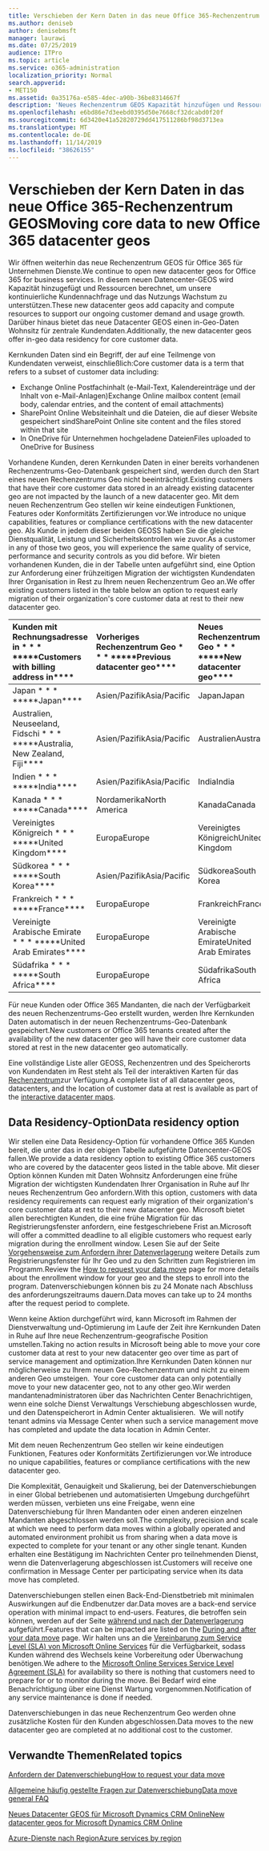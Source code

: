 ```yaml
---
title: Verschieben der Kern Daten in das neue Office 365-Rechenzentrum GEOS
ms.author: deniseb
author: denisebmsft
manager: laurawi
ms.date: 07/25/2019
audience: ITPro
ms.topic: article
ms.service: o365-administration
localization_priority: Normal
search.appverid:
- MET150
ms.assetid: 0a35176a-e585-4dec-a90b-36be8314667f
description: 'Neues Rechenzentrum GEOS Kapazität hinzufügen und Ressourcen berechnen, um unsere kontinuierliche Kundennachfrage und das Nutzungs Wachstum zu unterstützen. Darüber hinaus bietet das neue Datacenter GEOS einen in-Geo-Daten Wohnsitz für zentrale Kundendaten. Kernkunden Daten ist ein Begriff, der auf eine Teilmenge von Kundendaten verweist, die in den Microsoft Online Services-Bedingungen definiert sind: Exchange Online Postfachinhalt (e-Mail-Text, Kalendereinträge und der Inhalt von e-Mail-Anlagen) und SharePoint Online Websiteinhalt und die Dateien in dieser Website gespeichert und in OneDrive für Unternehmen hochgeladene Dateien.'
ms.openlocfilehash: e6bd86e7d3eebd0395d50e7668cf32dcabd0f20f
ms.sourcegitcommit: 6d3420e41a52820729dd417511286bf98d3713ea
ms.translationtype: MT
ms.contentlocale: de-DE
ms.lasthandoff: 11/14/2019
ms.locfileid: "38626155"
---
```

# <a name="moving-core-data-to-new-office-365-datacenter-geos"></a><span data-ttu-id="acb9d-105">Verschieben der Kern Daten in das neue Office 365-Rechenzentrum GEOS</span><span class="sxs-lookup"><span data-stu-id="acb9d-105">Moving core data to new Office 365 datacenter geos</span></span>

<span data-ttu-id="acb9d-106">Wir öffnen weiterhin das neue Rechenzentrum GEOS für Office 365 für Unternehmen Dienste.</span><span class="sxs-lookup"><span data-stu-id="acb9d-106">We continue to open new datacenter geos for Office 365 for business services.</span></span> <span data-ttu-id="acb9d-107">In diesem neuen Datencenter-GEOS wird Kapazität hinzugefügt und Ressourcen berechnet, um unsere kontinuierliche Kundennachfrage und das Nutzungs Wachstum zu unterstützen.</span><span class="sxs-lookup"><span data-stu-id="acb9d-107">These new datacenter geos add capacity and compute resources to support our ongoing customer demand and usage growth.</span></span> <span data-ttu-id="acb9d-108">Darüber hinaus bietet das neue Datacenter GEOS einen in-Geo-Daten Wohnsitz für zentrale Kundendaten.</span><span class="sxs-lookup"><span data-stu-id="acb9d-108">Additionally, the new datacenter geos offer in-geo data residency for core customer data.</span></span> 

<span data-ttu-id="acb9d-109">Kernkunden Daten sind ein Begriff, der auf eine Teilmenge von Kundendaten verweist, einschließlich:</span><span class="sxs-lookup"><span data-stu-id="acb9d-109">Core customer data is a term that refers to a subset of customer data including:</span></span> 
- <span data-ttu-id="acb9d-110">Exchange Online Postfachinhalt (e-Mail-Text, Kalendereinträge und der Inhalt von e-Mail-Anlagen)</span><span class="sxs-lookup"><span data-stu-id="acb9d-110">Exchange Online mailbox content (email body, calendar entries, and the content of email attachments)</span></span>
- <span data-ttu-id="acb9d-111">SharePoint Online Websiteinhalt und die Dateien, die auf dieser Website gespeichert sind</span><span class="sxs-lookup"><span data-stu-id="acb9d-111">SharePoint Online site content and the files stored within that site</span></span>
- <span data-ttu-id="acb9d-112">In OneDrive für Unternehmen hochgeladene Dateien</span><span class="sxs-lookup"><span data-stu-id="acb9d-112">Files uploaded to OneDrive for Business</span></span> 
  
<span data-ttu-id="acb9d-113">Vorhandene Kunden, deren Kernkunden Daten in einer bereits vorhandenen Rechenzentrums-Geo-Datenbank gespeichert sind, werden durch den Start eines neuen Rechenzentrums Geo nicht beeinträchtigt.</span><span class="sxs-lookup"><span data-stu-id="acb9d-113">Existing customers that have their core customer data stored in an already existing datacenter geo are not impacted by the launch of a new datacenter geo.</span></span> <span data-ttu-id="acb9d-114">Mit dem neuen Rechenzentrum Geo stellen wir keine eindeutigen Funktionen, Features oder Konformitäts Zertifizierungen vor.</span><span class="sxs-lookup"><span data-stu-id="acb9d-114">We introduce no unique capabilities, features or compliance certifications with the new datacenter geo.</span></span> <span data-ttu-id="acb9d-115">Als Kunde in jedem dieser beiden GEOSS haben Sie die gleiche Dienstqualität, Leistung und Sicherheitskontrollen wie zuvor.</span><span class="sxs-lookup"><span data-stu-id="acb9d-115">As a customer in any of those two geos, you will experience the same quality of service, performance and security controls as you did before.</span></span> <span data-ttu-id="acb9d-116">Wir bieten vorhandenen Kunden, die in der Tabelle unten aufgeführt sind, eine Option zur Anforderung einer frühzeitigen Migration der wichtigsten Kundendaten Ihrer Organisation in Rest zu Ihrem neuen Rechenzentrum Geo an.</span><span class="sxs-lookup"><span data-stu-id="acb9d-116">We offer existing customers listed in the table below an option to request early migration of their organization's core customer data at rest to their new datacenter geo.</span></span>
  
|<span data-ttu-id="acb9d-117">Kunden mit Rechnungsadresse in \* \* \* \*</span><span class="sxs-lookup"><span data-stu-id="acb9d-117">\*\*\*\*Customers with billing address in\*\*\*\*</span></span>|<span data-ttu-id="acb9d-118">Vorheriges Rechenzentrum Geo \* \* \* \*</span><span class="sxs-lookup"><span data-stu-id="acb9d-118">\*\*\*\*Previous datacenter geo\*\*\*\*</span></span>|<span data-ttu-id="acb9d-119">Neues Rechenzentrum Geo \* \* \* \*</span><span class="sxs-lookup"><span data-stu-id="acb9d-119">\*\*\*\*New datacenter geo\*\*\*\*</span></span>|<span data-ttu-id="acb9d-120">Geo verfügbar seit \* \* \* \*</span><span class="sxs-lookup"><span data-stu-id="acb9d-120">\*\*\*\*Geo available since\*\*\*\*</span></span>|
|:-----|:-----|:-----|:-----|
|<span data-ttu-id="acb9d-121">Japan \* \* \* \*</span><span class="sxs-lookup"><span data-stu-id="acb9d-121">\*\*\*\*Japan\*\*\*\*</span></span>| <span data-ttu-id="acb9d-122">Asien/Pazifik</span><span class="sxs-lookup"><span data-stu-id="acb9d-122">Asia/Pacific</span></span> | <span data-ttu-id="acb9d-123">Japan</span><span class="sxs-lookup"><span data-stu-id="acb9d-123">Japan</span></span> | <span data-ttu-id="acb9d-124">Dezember 2014</span><span class="sxs-lookup"><span data-stu-id="acb9d-124">December 2014</span></span> |
|<span data-ttu-id="acb9d-125">Australien, Neuseeland, Fidschi \* \* \* \*</span><span class="sxs-lookup"><span data-stu-id="acb9d-125">\*\*\*\*Australia, New Zealand, Fiji\*\*\*\*</span></span>| <span data-ttu-id="acb9d-126">Asien/Pazifik</span><span class="sxs-lookup"><span data-stu-id="acb9d-126">Asia/Pacific</span></span> | <span data-ttu-id="acb9d-127">Australien</span><span class="sxs-lookup"><span data-stu-id="acb9d-127">Australia</span></span> | <span data-ttu-id="acb9d-128">März 2015</span><span class="sxs-lookup"><span data-stu-id="acb9d-128">March 2015</span></span> |
|<span data-ttu-id="acb9d-129">Indien \* \* \* \*</span><span class="sxs-lookup"><span data-stu-id="acb9d-129">\*\*\*\*India\*\*\*\*</span></span>| <span data-ttu-id="acb9d-130">Asien/Pazifik</span><span class="sxs-lookup"><span data-stu-id="acb9d-130">Asia/Pacific</span></span> | <span data-ttu-id="acb9d-131">India</span><span class="sxs-lookup"><span data-stu-id="acb9d-131">India</span></span> | <span data-ttu-id="acb9d-132">Oktober 2015</span><span class="sxs-lookup"><span data-stu-id="acb9d-132">October 2015</span></span> |
|<span data-ttu-id="acb9d-133">Kanada \* \* \* \*</span><span class="sxs-lookup"><span data-stu-id="acb9d-133">\*\*\*\*Canada\*\*\*\*</span></span>| <span data-ttu-id="acb9d-134">Nordamerika</span><span class="sxs-lookup"><span data-stu-id="acb9d-134">North America</span></span> | <span data-ttu-id="acb9d-135">Kanada</span><span class="sxs-lookup"><span data-stu-id="acb9d-135">Canada</span></span> | <span data-ttu-id="acb9d-136">Mai 2016</span><span class="sxs-lookup"><span data-stu-id="acb9d-136">May 2016</span></span> |
|<span data-ttu-id="acb9d-137">Vereinigtes Königreich \* \* \* \*</span><span class="sxs-lookup"><span data-stu-id="acb9d-137">\*\*\*\*United Kingdom\*\*\*\*</span></span>| <span data-ttu-id="acb9d-138">Europa</span><span class="sxs-lookup"><span data-stu-id="acb9d-138">Europe</span></span> | <span data-ttu-id="acb9d-139">Vereinigtes Königreich</span><span class="sxs-lookup"><span data-stu-id="acb9d-139">United Kingdom</span></span> | <span data-ttu-id="acb9d-140">September 2016</span><span class="sxs-lookup"><span data-stu-id="acb9d-140">September 2016</span></span> |
|<span data-ttu-id="acb9d-141">Südkorea \* \* \* \*</span><span class="sxs-lookup"><span data-stu-id="acb9d-141">\*\*\*\*South Korea\*\*\*\*</span></span>| <span data-ttu-id="acb9d-142">Asien/Pazifik</span><span class="sxs-lookup"><span data-stu-id="acb9d-142">Asia/Pacific</span></span> | <span data-ttu-id="acb9d-143">Südkorea</span><span class="sxs-lookup"><span data-stu-id="acb9d-143">South Korea</span></span> | <span data-ttu-id="acb9d-144">April 2017</span><span class="sxs-lookup"><span data-stu-id="acb9d-144">April 2017</span></span> |
|<span data-ttu-id="acb9d-145">Frankreich \* \* \* \*</span><span class="sxs-lookup"><span data-stu-id="acb9d-145">\*\*\*\*France\*\*\*\*</span></span>| <span data-ttu-id="acb9d-146">Europa</span><span class="sxs-lookup"><span data-stu-id="acb9d-146">Europe</span></span> | <span data-ttu-id="acb9d-147">Frankreich</span><span class="sxs-lookup"><span data-stu-id="acb9d-147">France</span></span> | <span data-ttu-id="acb9d-148">März 2018</span><span class="sxs-lookup"><span data-stu-id="acb9d-148">March 2018</span></span> |
|<span data-ttu-id="acb9d-149">Vereinigte Arabische Emirate \* \* \* \*</span><span class="sxs-lookup"><span data-stu-id="acb9d-149">\*\*\*\*United Arab Emirates\*\*\*\*</span></span>| <span data-ttu-id="acb9d-150">Europa</span><span class="sxs-lookup"><span data-stu-id="acb9d-150">Europe</span></span> | <span data-ttu-id="acb9d-151">Vereinigte Arabische Emirate</span><span class="sxs-lookup"><span data-stu-id="acb9d-151">United Arab Emirates</span></span> | <span data-ttu-id="acb9d-152">Juni 2019</span><span class="sxs-lookup"><span data-stu-id="acb9d-152">June 2019</span></span> |
|<span data-ttu-id="acb9d-153">Südafrika \* \* \* \*</span><span class="sxs-lookup"><span data-stu-id="acb9d-153">\*\*\*\*South Africa\*\*\*\*</span></span>| <span data-ttu-id="acb9d-154">Europa</span><span class="sxs-lookup"><span data-stu-id="acb9d-154">Europe</span></span> | <span data-ttu-id="acb9d-155">Südafrika</span><span class="sxs-lookup"><span data-stu-id="acb9d-155">South Africa</span></span> | <span data-ttu-id="acb9d-156">Juli 2019</span><span class="sxs-lookup"><span data-stu-id="acb9d-156">July 2019</span></span> |
  
<span data-ttu-id="acb9d-157">Für neue Kunden oder Office 365 Mandanten, die nach der Verfügbarkeit des neuen Rechenzentrums-Geo erstellt wurden, werden Ihre Kernkunden Daten automatisch in der neuen Rechenzentrums-Geo-Datenbank gespeichert.</span><span class="sxs-lookup"><span data-stu-id="acb9d-157">New customers or Office 365 tenants created after the availability of the new datacenter geo will have their core customer data stored at rest in the new datacenter geo automatically.</span></span>
  
<span data-ttu-id="acb9d-158">Eine vollständige Liste aller GEOSS, Rechenzentren und des Speicherorts von Kundendaten im Rest steht als Teil der interaktiven Karten für das [Rechenzentrum](https://office.com/datamaps)zur Verfügung.</span><span class="sxs-lookup"><span data-stu-id="acb9d-158">A complete list of all datacenter geos, datacenters, and the location of customer data at rest is available as part of the [interactive datacenter maps](https://office.com/datamaps).</span></span> 
  
## <a name="data-residency-option"></a><span data-ttu-id="acb9d-159">Data Residency-Option</span><span class="sxs-lookup"><span data-stu-id="acb9d-159">Data residency option</span></span>

<span data-ttu-id="acb9d-160">Wir stellen eine Data Residency-Option für vorhandene Office 365 Kunden bereit, die unter das in der obigen Tabelle aufgeführte Datencenter-GEOS fallen.</span><span class="sxs-lookup"><span data-stu-id="acb9d-160">We provide a data residency option to existing Office 365 customers who are covered by the datacenter geos listed in the table above.</span></span> <span data-ttu-id="acb9d-161">Mit dieser Option können Kunden mit Daten Wohnsitz Anforderungen eine frühe Migration der wichtigsten Kundendaten Ihrer Organisation in Ruhe auf Ihr neues Rechenzentrum Geo anfordern.</span><span class="sxs-lookup"><span data-stu-id="acb9d-161">With this option, customers with data residency requirements can request early migration of their organization's core customer data at rest to their new datacenter geo.</span></span>  <span data-ttu-id="acb9d-162">Microsoft bietet allen berechtigten Kunden, die eine frühe Migration für das Registrierungsfenster anfordern, eine festgeschriebene Frist an.</span><span class="sxs-lookup"><span data-stu-id="acb9d-162">Microsoft will offer a committed deadline to all eligible customers who request early migration during the enrollment window.</span></span>  <span data-ttu-id="acb9d-163">Lesen Sie auf der Seite [Vorgehensweise zum Anfordern ihrer Datenverlagerung](request-your-data-move.md) weitere Details zum Registrierungsfenster für Ihr Geo und zu den Schritten zum Registrieren im Programm.</span><span class="sxs-lookup"><span data-stu-id="acb9d-163">Review the [How to request your data move](request-your-data-move.md) page for more details about the enrollment window for your geo and the steps to enroll into the program.</span></span>  <span data-ttu-id="acb9d-164">Datenverschiebungen können bis zu 24 Monate nach Abschluss des anforderungszeitraums dauern.</span><span class="sxs-lookup"><span data-stu-id="acb9d-164">Data moves can take up to 24 months after the request period to complete.</span></span>

<span data-ttu-id="acb9d-165">Wenn keine Aktion durchgeführt wird, kann Microsoft im Rahmen der Dienstverwaltung und-Optimierung im Laufe der Zeit ihre Kernkunden Daten in Ruhe auf Ihre neue Rechenzentrum-geografische Position umstellen.</span><span class="sxs-lookup"><span data-stu-id="acb9d-165">Taking no action results in Microsoft being able to move your core customer data at rest to your new datacenter geo over time as part of service management and optimization.</span></span><span data-ttu-id="acb9d-166">Ihre Kernkunden Daten können nur möglicherweise zu Ihrem neuen Geo-Rechenzentrum und nicht zu einem anderen Geo umsteigen.</span><span class="sxs-lookup"><span data-stu-id="acb9d-166">  Your core customer data can only potentially move to your new datacenter geo, not to any other geo.</span></span><span data-ttu-id="acb9d-167">Wir werden mandantenadministratoren über das Nachrichten Center Benachrichtigen, wenn eine solche Dienst Verwaltungs Verschiebung abgeschlossen wurde, und den Datenspeicherort in Admin Center aktualisieren.</span><span class="sxs-lookup"><span data-stu-id="acb9d-167">  We will notify tenant admins via Message Center when such a service management move has completed and update the data location in Admin Center.</span></span>
   
<span data-ttu-id="acb9d-168">Mit dem neuen Rechenzentrum Geo stellen wir keine eindeutigen Funktionen, Features oder Konformitäts Zertifizierungen vor.</span><span class="sxs-lookup"><span data-stu-id="acb9d-168">We introduce no unique capabilities, features or compliance certifications with the new datacenter geo.</span></span>
    
<span data-ttu-id="acb9d-169">Die Komplexität, Genauigkeit und Skalierung, bei der Datenverschiebungen in einer Global betriebenen und automatisierten Umgebung durchgeführt werden müssen, verbieten uns eine Freigabe, wenn eine Datenverschiebung für Ihren Mandanten oder einen anderen einzelnen Mandanten abgeschlossen werden soll.</span><span class="sxs-lookup"><span data-stu-id="acb9d-169">The complexity, precision and scale at which we need to perform data moves within a globally operated and automated environment prohibit us from sharing when a data move is expected to complete for your tenant or any other single tenant.</span></span> <span data-ttu-id="acb9d-170">Kunden erhalten eine Bestätigung im Nachrichten Center pro teilnehmenden Dienst, wenn die Datenverlagerung abgeschlossen ist.</span><span class="sxs-lookup"><span data-stu-id="acb9d-170">Customers will receive one confirmation in Message Center per participating service when its data move has completed.</span></span> 
    
<span data-ttu-id="acb9d-171">Datenverschiebungen stellen einen Back-End-Dienstbetrieb mit minimalen Auswirkungen auf die Endbenutzer dar.</span><span class="sxs-lookup"><span data-stu-id="acb9d-171">Data moves are a back-end service operation with minimal impact to end-users.</span></span> <span data-ttu-id="acb9d-172">Features, die betroffen sein können, werden auf der Seite [während und nach der Datenverlagerung](during-and-after-your-data-move.md) aufgeführt.</span><span class="sxs-lookup"><span data-stu-id="acb9d-172">Features that can be impacted are listed on the [During and after your data move](during-and-after-your-data-move.md) page.</span></span> <span data-ttu-id="acb9d-173">Wir halten uns an die [Vereinbarung zum Service Level (SLA) von Microsoft Online Services](https://go.microsoft.com/fwlink/p/?LinkId=523897) für die Verfügbarkeit, sodass Kunden während des Wechsels keine Vorbereitung oder Überwachung benötigen.</span><span class="sxs-lookup"><span data-stu-id="acb9d-173">We adhere to the [Microsoft Online Services Service Level Agreement (SLA)](https://go.microsoft.com/fwlink/p/?LinkId=523897) for availability so there is nothing that customers need to prepare for or to monitor during the move.</span></span> <span data-ttu-id="acb9d-174">Bei Bedarf wird eine Benachrichtigung über eine Dienst Wartung vorgenommen.</span><span class="sxs-lookup"><span data-stu-id="acb9d-174">Notification of any service maintenance is done if needed.</span></span> 

<span data-ttu-id="acb9d-175">Datenverschiebungen in das neue Rechenzentrum Geo werden ohne zusätzliche Kosten für den Kunden abgeschlossen.</span><span class="sxs-lookup"><span data-stu-id="acb9d-175">Data moves to the new datacenter geo are completed at no additional cost to the customer.</span></span>
    
## <a name="related-topics"></a><span data-ttu-id="acb9d-176">Verwandte Themen</span><span class="sxs-lookup"><span data-stu-id="acb9d-176">Related topics</span></span> 
 
[<span data-ttu-id="acb9d-177">Anfordern der Datenverschiebung</span><span class="sxs-lookup"><span data-stu-id="acb9d-177">How to request your data move</span></span>](request-your-data-move.md)
    
[<span data-ttu-id="acb9d-178">Allgemeine häufig gestellte Fragen zur Datenverschiebung</span><span class="sxs-lookup"><span data-stu-id="acb9d-178">Data move general FAQ</span></span>](data-move-faq.md)
  
[<span data-ttu-id="acb9d-179">Neues Datacenter GEOS für Microsoft Dynamics CRM Online</span><span class="sxs-lookup"><span data-stu-id="acb9d-179">New datacenter geos for Microsoft Dynamics CRM Online</span></span>](https://go.microsoft.com/fwlink/p/?Linkid=615924)
  
[<span data-ttu-id="acb9d-180">Azure-Dienste nach Region</span><span class="sxs-lookup"><span data-stu-id="acb9d-180">Azure services by region</span></span>](https://azure.microsoft.com/regions/)
